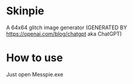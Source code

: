 # Skinpie
A 64x64 glitch image generator (GENERATED BY https://openai.com/blog/chatgpt aka ChatGPT)

# How to use
Just open Messpie.exe

